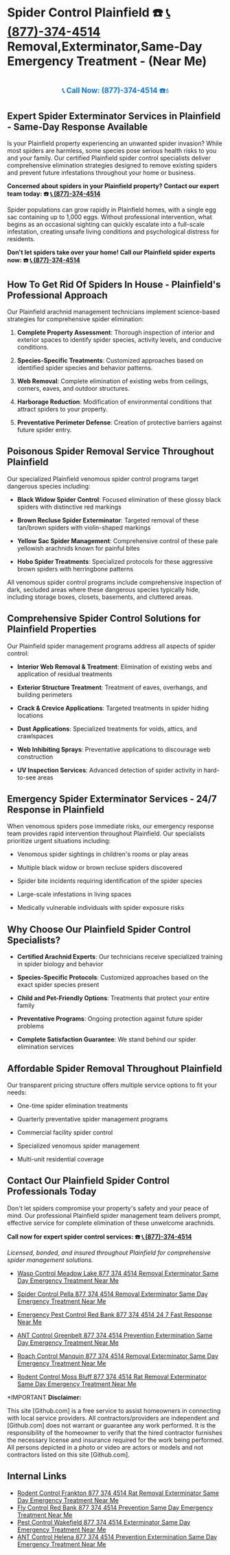 # Spider Control Plainfield ☎️ [📞 (877)-374-4514](https://pest-control-4514.netlify.app) Removal,Exterminator,Same-Day Emergency Treatment - (Near Me)
# 

<p align="center" style="font-size: 1.2em; font-weight: bold; margin: 20px 0;">
  <a href="https://pest-control-4514.netlify.app" target="_blank" style="color: #007BFF; text-decoration: none;">📞 Call Now: (877)-374-4514 ☎️💧</a>
</p>

## Expert Spider Exterminator Services in Plainfield - Same-Day Response Available

Is your Plainfield property experiencing an unwanted spider invasion? While most spiders are harmless, some species pose serious health risks to you and your family. Our certified Plainfield spider control specialists deliver comprehensive elimination strategies designed to remove existing spiders and prevent future infestations throughout your home or business.

**Concerned about spiders in your Plainfield property? Contact our expert team today: ☎️ [📞 (877)-374-4514](https://pest-control-4514.netlify.app)**

Spider populations can grow rapidly in Plainfield homes, with a single egg sac containing up to 1,000 eggs. Without professional intervention, what begins as an occasional sighting can quickly escalate into a full-scale infestation, creating unsafe living conditions and psychological distress for residents.

**Don't let spiders take over your home! Call our Plainfield spider experts now: ☎️ [📞 (877)-374-4514](https://pest-control-4514.netlify.app)**

## How To Get Rid Of Spiders In House - Plainfield's Professional Approach

Our Plainfield arachnid management technicians implement science-based strategies for comprehensive spider elimination:

1. **Complete Property Assessment**: Thorough inspection of interior and exterior spaces to identify spider species, activity levels, and conducive conditions.

2. **Species-Specific Treatments**: Customized approaches based on identified spider species and behavior patterns.

3. **Web Removal**: Complete elimination of existing webs from ceilings, corners, eaves, and outdoor structures.

4. **Harborage Reduction**: Modification of environmental conditions that attract spiders to your property.

5. **Preventative Perimeter Defense**: Creation of protective barriers against future spider entry.

## Poisonous Spider Removal Service Throughout Plainfield

Our specialized Plainfield venomous spider control programs target dangerous species including:

- **Black Widow Spider Control**: Focused elimination of these glossy black spiders with distinctive red markings

- **Brown Recluse Spider Exterminator**: Targeted removal of these tan/brown spiders with violin-shaped markings

- **Yellow Sac Spider Management**: Comprehensive control of these pale yellowish arachnids known for painful bites

- **Hobo Spider Treatments**: Specialized protocols for these aggressive brown spiders with herringbone patterns

All venomous spider control programs include comprehensive inspection of dark, secluded areas where these dangerous species typically hide, including storage boxes, closets, basements, and cluttered areas.

## Comprehensive Spider Control Solutions for Plainfield Properties

Our Plainfield spider management programs address all aspects of spider control:

- **Interior Web Removal & Treatment**: Elimination of existing webs and application of residual treatments

- **Exterior Structure Treatment**: Treatment of eaves, overhangs, and building perimeters

- **Crack & Crevice Applications**: Targeted treatments in spider hiding locations

- **Dust Applications**: Specialized treatments for voids, attics, and crawlspaces

- **Web Inhibiting Sprays**: Preventative applications to discourage web construction

- **UV Inspection Services**: Advanced detection of spider activity in hard-to-see areas

## Emergency Spider Exterminator Services - 24/7 Response in Plainfield

When venomous spiders pose immediate risks, our emergency response team provides rapid intervention throughout Plainfield. Our specialists prioritize urgent situations including:

- Venomous spider sightings in children's rooms or play areas

- Multiple black widow or brown recluse spiders discovered

- Spider bite incidents requiring identification of the spider species

- Large-scale infestations in living spaces

- Medically vulnerable individuals with spider exposure risks

## Why Choose Our Plainfield Spider Control Specialists?

- **Certified Arachnid Experts**: Our technicians receive specialized training in spider biology and behavior

- **Species-Specific Protocols**: Customized approaches based on the exact spider species present

- **Child and Pet-Friendly Options**: Treatments that protect your entire family

- **Preventative Programs**: Ongoing protection against future spider problems

- **Complete Satisfaction Guarantee**: We stand behind our spider elimination services

## Affordable Spider Removal Throughout Plainfield

Our transparent pricing structure offers multiple service options to fit your needs:

- One-time spider elimination treatments

- Quarterly preventative spider management programs

- Commercial facility spider control

- Specialized venomous spider management

- Multi-unit residential coverage

## Contact Our Plainfield Spider Control Professionals Today

Don't let spiders compromise your property's safety and your peace of mind. Our professional Plainfield spider management team delivers prompt, effective service for complete elimination of these unwelcome arachnids.

**Call now for expert spider control services: ☎️ [📞 (877)-374-4514](https://pest-control-4514.netlify.app)**

*Licensed, bonded, and insured throughout Plainfield for comprehensive spider management solutions.*


- [Wasp Control Meadow Lake 877 374 4514 Removal Exterminator Same Day Emergency Treatment Near Me](https://github.com/allyoucaneatsushiin/pest-control/blob/main/Wasp-Control-Meadow-Lake-877-374-4514-Removal-Exterminator-Same-Day-Emergency-Treatment-Near-Me.md)
- [Spider Control Pella 877 374 4514 Removal Exterminator Same Day Emergency Treatment Near Me](https://github.com/allyoucaneatsushiin/pest-control/blob/main/Spider-Control-Pella-877-374-4514-Removal-Exterminator-Same-Day-Emergency-Treatment-Near-Me.md)
- [Emergency Pest Control Red Bank 877 374 4514 24 7 Fast Response Near Me](https://github.com/allyoucaneatsushiin/pest-control/blob/main/Emergency-Pest-Control-Red-Bank-877-374-4514-24-7-Fast-Response-Near-Me.md)


- [ANT Control Greenbelt 877 374 4514 Prevention Extermination Same Day Emergency Treatment Near Me](https://github.com/allyoucaneatsushiin/pest-control/blob/main/ANT-Control-Greenbelt-877-374-4514-Prevention-Extermination-Same-Day-Emergency-Treatment-Near-Me.md)
- [Roach Control Manquin 877 374 4514 Removal Exterminator Same Day Emergency Treatment Near Me](https://github.com/allyoucaneatsushiin/pest-control/blob/main/Roach-Control-Manquin-877-374-4514-Removal-Exterminator-Same-Day-Emergency-Treatment-Near-Me.md)
- [Rodent Control Moss Bluff 877 374 4514 Rat Removal Exterminator Same Day Emergency Treatment Near Me](https://github.com/allyoucaneatsushiin/pest-control/blob/main/Rodent-Control-Moss-Bluff-877-374-4514-Rat-Removal-Exterminator-Same-Day-Emergency-Treatment-Near-Me.md)


*IMPORTANT **Disclaimer:**  

This site [Github.com] is a free service to assist homeowners in connecting with local service providers. All contractors/providers are independent and [Github.com] does not warrant or guarantee any work performed. It is the responsibility of the homeowner to verify that the hired contractor furnishes the necessary license and insurance required for the work being performed. All persons depicted in a photo or video are actors or models and not contractors listed on this site [Github.com].


## Internal Links
- [Rodent Control Frankton 877 374 4514 Rat Removal Exterminator Same Day Emergency Treatment Near Me](https://github.com/allyoucaneatsushiin/pest-control/blob/main/Rodent-Control-Frankton-877-374-4514-Rat-Removal-Exterminator-Same-Day-Emergency-Treatment-Near-Me.md)
- [Fly Control Red Bank 877 374 4514 Prevention Same Day Emergency Treatment Near Me](https://github.com/allyoucaneatsushiin/pest-control/blob/main/Fly-Control-Red-Bank-877-374-4514-Prevention-Same-Day-Emergency-Treatment-Near-Me.md)
- [Pest Control Wakefield 877 374 4514 Exterminator Same Day Emergency Treatment Near Me](https://github.com/allyoucaneatsushiin/pest-control/blob/main/Pest-Control-Wakefield-877-374-4514-Exterminator-Same-Day-Emergency-Treatment-Near-Me.md)
- [ANT Control Helena 877 374 4514 Prevention Extermination Same Day Emergency Treatment Near Me](https://github.com/allyoucaneatsushiin/pest-control/blob/main/ANT-Control-Helena-877-374-4514-Prevention-Extermination-Same-Day-Emergency-Treatment-Near-Me.md)
